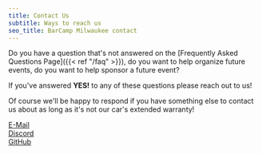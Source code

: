 ```yaml
---
title: Contact Us
subtitle: Ways to reach us
seo_title: BarCamp Milwaukee contact
---
```


Do you have a question that's not answered on the
[Frequently Asked Questions Page]({{< ref "/faq" >}}), do you want to help
organize future events, do you want to help sponsor a future event?

If you've answered **YES!** to any of these questions please reach out to us!

Of course we'll be happy to respond if you have something else to contact us
about as long as it's not our car's extended warranty!

[E-Mail](mailto:contact@bcmke.org)  
[Discord](https://discord.bcmke.org/)  
[GitHub](https://github.bcmke.org/)

